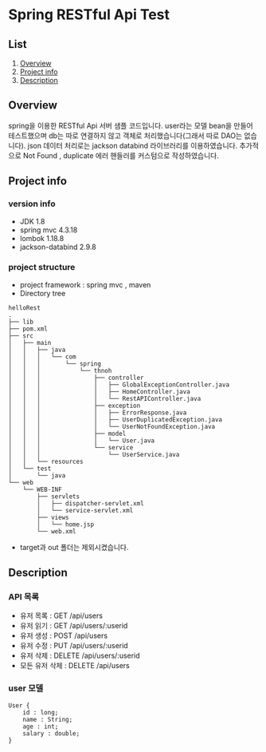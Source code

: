 # Spring RESTful Api Test

## List
1. [Overview](#overview)
2. [Project info](#project-info)
3. [Description](#description)



## Overview

spring을 이용한 RESTful Api 서버 샘플 코드입니다. user라는 모델 bean을 만들어 테스트했으며 db는 따로 연결하지 않고 객체로 처리했습니다(그래서 따로 DAO는 없습니다). json 데이터 처리로는 jackson databind 라이브러리를 이용하였습니다. 추가적으로 Not Found , duplicate 에러 핸들러를 커스텀으로 작성하였습니다.


## Project info


### version info
- JDK 1.8
- spring mvc 4.3.18
- lombok 1.18.8
- jackson-databind 2.9.8


### project structure
- project framework : spring mvc , maven
- Directory tree
```
helloRest
.
├── lib
├── pom.xml
├── src
│   ├── main
│   │   ├── java
│   │   │   └── com
│   │   │       └── spring
│   │   │           └── thnoh
│   │   │               ├── controller
│   │   │               │   ├── GlobalExceptionController.java
│   │   │               │   ├── HomeController.java
│   │   │               │   └── RestAPIController.java
│   │   │               ├── exception
│   │   │               │   ├── ErrorResponse.java
│   │   │               │   ├── UserDuplicatedException.java
│   │   │               │   └── UserNotFoundException.java
│   │   │               ├── model
│   │   │               │   └── User.java
│   │   │               └── service
│   │   │                   └── UserService.java
│   │   └── resources
│   └── test
│       └── java
└── web
    └── WEB-INF
        ├── servlets
        │   ├── dispatcher-servlet.xml
        │   └── service-servlet.xml
        ├── views
        │   └── home.jsp
        └── web.xml
```
   - target과 out 폴더는 제외시켰습니다.


## Description
### API 목록
- 유저 목록 : GET /api/users
- 유저 읽기 : GET /api/users/:userid
- 유저 생성 : POST /api/users
- 유저 수정 : PUT /api/users/:userid
- 유저 삭제 : DELETE /api/users/:userid
- 모든 유저 삭제 : DELETE /api/users

### user 모델
```
User {
    id : long;
    name : String;
    age : int;
    salary : double;
}

```
